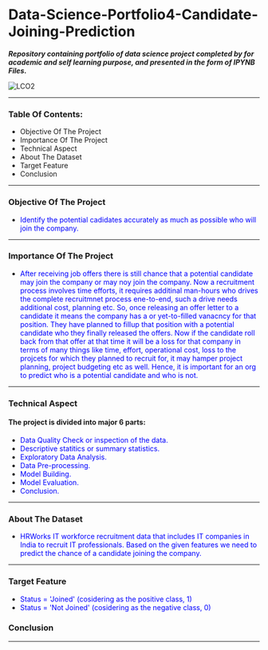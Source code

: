 # Data-Science-Portfolio4-Candidate-Joining-Prediction


***Repository containing portfolio of data science project completed by for academic and self learning purpose, and presented in the form of IPYNB Files.***

![LCO2](https://user-images.githubusercontent.com/62828231/116744726-5233de00-aa18-11eb-97c5-68ca9eeea212.jpg)


***
### Table Of Contents:
- Objective Of The Project
- Importance Of The Project
- Technical Aspect
- About The Dataset
- Target Feature
- Conclusion
***

### Objective Of The Project
- <font color=blue>Identify the potential cadidates accurately as much as possible who will join the company.</font>
***

### Importance Of The Project
- <font color=blue>After receiving job offers there is still chance that a potential candidate may join the company or may noy join the company. Now a recruitment process involves time efforts, it requires additinal man-hours who drives the complete recruitmnet process ene-to-end, such a drive needs additional cost, planning etc. So, once releasing an offer letter to a candidate it means the company has a or yet-to-filled vanacncy for that position. They have planned to fillup that position with a potential candidate who they finally released the offers. Now if the candidate roll back from that offer at that time it will be a loss for that company in terms of many things like time, effort, operational cost, loss to the projcets for which they planned to recruit for, it may hamper project planning, project budgeting etc as well. Hence, it is important for an org to predict who is a potential candidate and who is not.</font>
***

### Technical Aspect
#### The project is divided into major 6 parts:
- <font color=blue>Data Quality Check or inspection of the data.</font>
- <font color=blue>Descriptive statitics or summary statistics.</font>
- <font color=blue>Exploratory Data Analysis.</font>
- <font color=blue>Data Pre-processing.</font>
- <font color=blue>Model Building.</font>
- <font color=blue>Model Evaluation.</font>
- <font color=blue>Conclusion.</font>
***

### About The Dataset
- <font color=blue>HRWorks IT workforce recruitment data that includes IT companies in India to recruit IT professionals. Based on the given features we need to predict the chance of a candidate joining the company.</font>
***

### Target Feature
- <font color=blue>Status = 'Joined' (cosidering as the positive class, 1)</font>
- <font color=blue>Status = 'Not Joined' (cosidering as the negative class, 0)</font>

### Conclusion
***
